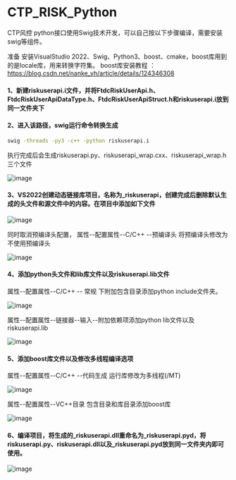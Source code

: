 # CTP_RISK_Python
CTP风控 python接口使用Swig技术开发，可以自己按以下步骤编译，需要安装swig等组件。

准备
安装VisualStudio 2022、Swig、Python3、boost、cmake，boost库用到的是locale库，用来转换字符集。
boost库安装教程 ：https://blog.csdn.net/nanke_yh/article/details/124346308

#### 1、新建riskuserapi.i文件，并将FtdcRiskUserApi.h、FtdcRiskUserApiDataType.h、FtdcRiskUserApiStruct.h和riskuserapi.i放到同一文件夹下

#### 2、进入该路径，swig运行命令转换生成

```bash
swig -threads -py3 -c++ -python riskuserapi.i
```

执行完成后会生成riskuserapi.py、riskuserapi\_wrap.cxx、riskuserapi\_wrap.h三个文件

![image](https://github.com/user-attachments/assets/3dcf683b-1ec5-4956-8b76-f6820f4466e6)

#### 3、VS2022创建动态链接库项目，名称为\_riskuserapi，创建完成后删除默认生成的头文件和源文件中的内容。在项目中添加如下文件

![image](https://github.com/user-attachments/assets/dd006dc8-15f6-4423-98c5-0bdcfe5eeb89)


同时取消预编译头配置， 属性--配置属性--C/C++ --预编译头 将预编译头修改为不使用预编译头

![image](https://github.com/user-attachments/assets/704f7245-d300-4ef6-8fe7-88237b04b513)


#### 4、添加python头文件和lib库文件以及riskuserapi.lib文件

属性--配置属性--C/C++ -- 常规 下附加包含目录添加python include文件夹。

![image](https://github.com/user-attachments/assets/0155e79b-83d4-4ff1-8b0a-cf3eb5bf9bdd)


属性--配置属性--链接器--输入--附加依赖项添加python lib文件以及riskuserapi.lib

![image](https://github.com/user-attachments/assets/5ccb102a-8afc-4820-a0eb-959e9541f021)


#### 5、添加boost库文件以及修改多线程编译选项

属性--配置属性--C/C++ --代码生成 运行库修改为多线程(/MT)

![image](https://github.com/user-attachments/assets/ed88f486-b05f-4c2b-95d5-f33bca194e68)


属性--配置属性--VC++目录 包含目录和库目录添加boost库

![image](https://github.com/user-attachments/assets/ffa76c3f-97b0-4fad-86fe-c8f5a9c917b0)


#### 6、编译项目，将生成的\_riskuserapi.dll重命名为\_riskuserapi.pyd，将riskuserapi.py、riskuserapi.dll以及\_riskuserapi.pyd放到同一文件夹内即可使用。

![image](https://github.com/user-attachments/assets/fcb9e3ea-fa21-4921-8397-f2d6dd94d9e1)




